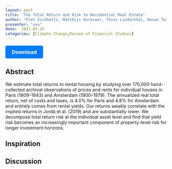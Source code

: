```yaml
---
layout: post
title: "The Total Return and Risk to Residential Real Estate"
author: "Piet Eichholtz, Matthijs Korevaar, Thies Lindenthal, Ronan Tallec"
presenter: "xxx"
date:  2021-03-25
categories: [Climate Change,Review of Financial Studies]
---
```



<p>
  <a href="https://deliverypdf.ssrn.com/delivery.php?ID=392001104070027086027118029067025007014068057063028037092015026031104004127002112031006037049124106003039080091080001066105089046016030083072003071097123065096122087051008094092075005007103023126096109118094015110127080101113004029014092084099098095074&EXT=pdf&INDEX=TRUE" class="button">
    Download
  </a>
</p>

<style>
  .button {
    display: inline-block;
    padding: 10px 20px;
    background-color: #007bff;
    color: #fff;
    text-decoration: none;
    border-radius: 5px;
    font-size: 16px;
    font-weight: bold;
  }
</style>

## Abstract
We estimate total returns to rental housing by studying over 170,000 hand-collected archival observations of prices and rents for individual houses in Paris (1809–1943) and Amsterdam (1900–1979). The annualized real total return, net of costs and taxes, is 4.0% for Paris and 4.8% for Amsterdam and entirely comes from rental yields. Our returns weakly correlate with the implied returns in Jordà et al. (2019) and are substantially lower. We decompose total return risk at the individual asset level and find that yield risk becomes an increasingly important component of property-level risk for longer investment horizons.
## Inspiration




## Discussion
